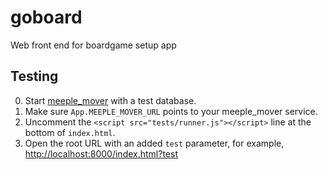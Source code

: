 goboard
=======

Web front end for boardgame setup app

## Testing
0. Start [meeple_mover](https://github.com/rkbodenner/meeple_mover) with a test database.
1. Make sure `App.MEEPLE_MOVER_URL` points to your meeple_mover service.
2. Uncomment the `<script src="tests/runner.js"></script>` line at the bottom of `index.html`.
3. Open the root URL with an added `test` parameter, for example, [http://localhost:8000/index.html?test](http://localhost:8000/index.html?test)